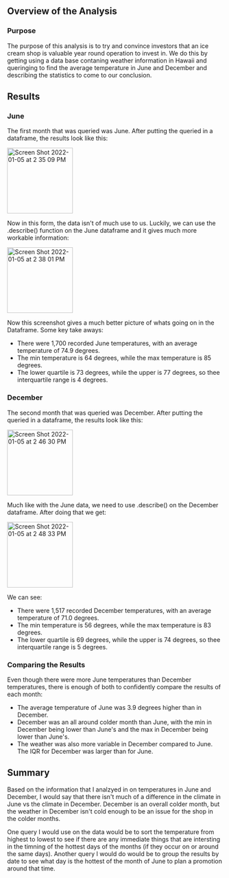 ## Overview of the Analysis

### Purpose

The purpose of this analysis is to try and convince investors that an ice cream shop is valuable year round operation to invest in. We do this by getting using a data base contaning weather information in Hawaii and queringing to find the average temperature in June and December and describing the statistics to come to our conclusion.

## Results

### June

The first month that was queried was June. After putting the queried in a dataframe, the results look like this:


<img width="153" alt="Screen Shot 2022-01-05 at 2 35 09 PM" src="https://user-images.githubusercontent.com/92888170/148299334-6d2a517a-f489-4483-99b1-b261d0e01f05.png">

Now in this form, the data isn't of much use to us. Luckily, we can use the .describe() function on the June dataframe and it gives much more workable information:

<img width="153" alt="Screen Shot 2022-01-05 at 2 38 01 PM" src="https://user-images.githubusercontent.com/92888170/148299590-c30bbb15-64cc-48e2-a8f7-b5b1d097ac51.png">


Now this screenshot gives a much better picture of whats going on in the Dataframe. Some key take aways:

  - There were 1,700 recorded June temperatures, with an average temperature of 74.9 degrees.
  - The min temperature is 64 degrees, while the max temperature is 85 degrees.
  - The lower quartile is 73 degrees, while the upper is 77 degrees, so thee interquartile range is 4 degrees. 

### December

The second month that was queried was December. After putting the queried in a dataframe, the results look like this:

<img width="153" alt="Screen Shot 2022-01-05 at 2 46 30 PM" src="https://user-images.githubusercontent.com/92888170/148300493-fcd3bfbc-f4db-491b-bb33-fdfee90a7199.png">


Much like with the June data, we need to use .describe() on the December dataframe. After doing that we get:

<img width="153" alt="Screen Shot 2022-01-05 at 2 48 33 PM" src="https://user-images.githubusercontent.com/92888170/148300703-b72c7c8d-a23a-4873-95bc-69611cc9a937.png">

We can see:

  - There were 1,517 recorded December temperatures, with an average temperature of 71.0 degrees.
  - The min temperature is 56 degrees, while the max temperature is 83 degrees.
  - The lower quartile is 69 degrees, while the upper is 74 degrees, so thee interquartile range is 5 degrees. 


### Comparing the Results

Even though there were more June temperatures than December temperatures, there is enough of both to confidently compare the results of each month:

  - The average temperature of June was 3.9 degrees higher than in December.
  - December was an all around colder month than June, with the min in December being lower than June's and the max in December being lower than June's.
  - The weather was also more variable in December compared to June. The IQR for December was larger than for June.


## Summary

Based on the information that I analzyed in on temperatures in June and December, I would say that there isn't much of a difference in the climate in June vs the climate in December. December is an overall colder month, but the weather in December isn't cold enough to be an issue for the shop in the colder months.  

One query I would use on the data would be to sort the temperature from highest to lowest to see if there are any immediate things that are intersting in the timning of the hottest days of the months (if they occur on or around the same days). Another query I would do would be to group the results by date to see what day is the hottest of the month of June to plan a promotion around that time. 
